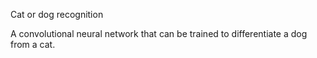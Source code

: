 Cat or dog recognition

A convolutional neural network that can be trained to differentiate a dog from a cat.